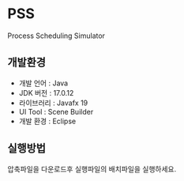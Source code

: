 # PSS
Process Scheduling Simulator

## 개발환경
+ 개발 언어 : Java
+ JDK 버전 : 17.0.12
+ 라이브러리 : Javafx 19
+ UI Tool : Scene Builder
+ 개발 환경 : Eclipse

## 실행방법
압축파일을 다운로드후 실행파일의 배치파일을 실행하세요.